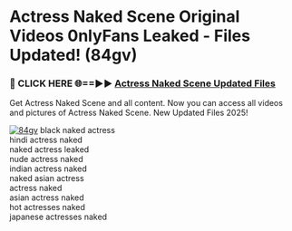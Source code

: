 # Actress Naked Scene Original Videos 0nlyFans Leaked - Files Updated! (84gv)

<h3>🔴 CLICK HERE 🌐==►► <a href="https://tinyurl.com/up5wt9bj" rel="nofollow">Actress Naked Scene Updated Files</a></h3>

Get Actress Naked Scene and all content. Now you can access all videos and pictures of Actress Naked Scene. New Updated Files 2025!

[![84gv](https://i.imgur.com/ABiUzMV.gif)](https://tinyurl.com/up5wt9bj)
black naked actress<br>
hindi actress naked<br>
naked actress leaked<br>
nude actress naked<br>
indian actress naked<br>
naked asian actress<br>
actress naked<br>
asian actress naked<br>
hot actresses naked<br>
japanese actresses naked